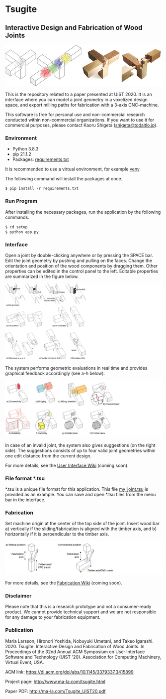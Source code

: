 # Tsugite
## Interactive Design and Fabrication of Wood Joints

![](img/tsugite_title.png)

This is the repository related to a paper presented at UIST 2020.
It is an interface where you can model a joint geometry in a voxelized design space, and export milling paths for fabrication with a 3-axis CNC-machine.

This software is free for personal use and non-commercial research conducted within non-commercial organizations.
If you want to use it for commercial purposes, please contact Kaoru Shigeta (shigeta@todaitlo.jp).

### Environment
- Python 3.8.3
- pip 21.1.2
- Packages: [requirements.txt](requirements.txt)

It is recommended to use a virtual environment, for example [venv](https://docs.python.org/3/library/venv.html).

The following command will install the packages at once.
```
$ pip install -r requirements.txt
```

### Run Program
After installing the necessary packages, run the application by the following commands.
```
$ cd setup
$ python app.py
```

### Interface
Open a joint by double-clicking anywhere or by pressing the SPACE bar.
Edit the joint geometry by pushing and pulling on the faces. Change the orientation and position of the wood components by dragging them. Other properties can be edited in the control panel to the left. Editable properties are summarized in the figure below.

![](img/tsugite_edit.png)

The system performs geometric evaluations in real time and provides graphical feedback accordingly (see a-h below).

![](img/tsugite_feedback.png)

In case of an invalid joint, the system also gives suggestions (on the right side). The suggestions consists of up to four valid joint geometries within one edit distance from the current design.

For more details, see the [User Interface Wiki](https://github.com/marialarsson/tsugite/wiki/User-Interface-Manual) (coming soon).

### File format *.tsu
*.tsu is a unique file format for this application.
This file [my_joint.tsu](my_joint.tsu) is provided as an example.
You can save and open *.tsu files from the menu bar in the interface.

### Fabrication
Set machine origin at the center of the top side of the joint.
Insert wood bar a) vertically if the sliding/fabrication is aligned with the timber axis, and b) horizontally if it is perpendicular to the timber axis.

![](img/tsugite_origin.jpg)

For more details, see the [Fabrication Wiki](https://github.com/marialarsson/tsugite/wiki/Fabrication-Manual) (coming soon).

### Disclaimer
Please note that this is a research prototype and not a consumer-ready product.
We cannot provide technical support and we are not responsible for any damage to your fabrication equipment.

### Publication
Maria Larsson, Hironori Yoshida, Nobuyuki Umetani, and Takeo Igarashi. 2020. Tsugite: Interactive Design and Fabrication of Wood Joints. In Proceedings of the 32nd Annual ACM Symposium on User Interface Software and Technology (UIST '20). Association for Computing Machinery, Virtual Event, USA.

ACM link: https://dl.acm.org/doi/abs/10.1145/3379337.3415899

Project page: http://www.ma-la.com/tsugite.html

Paper PDF: http://ma-la.com/Tsugite_UIST20.pdf
